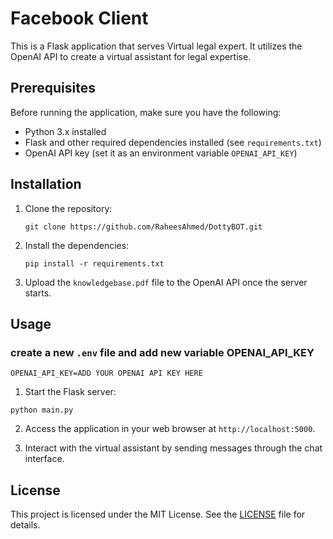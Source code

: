 # Facebook Client

This is a Flask application that serves Virtual legal expert. It utilizes the OpenAI API to create a virtual assistant for legal expertise.

## Prerequisites

Before running the application, make sure you have the following:

- Python 3.x installed
- Flask and other required dependencies installed (see `requirements.txt`)
- OpenAI API key (set it as an environment variable `OPENAI_API_KEY`)

## Installation

1. Clone the repository:

   ```shell
   git clone https://github.com/RaheesAhmed/DottyBOT.git
   ```

2. Install the dependencies:

   ```shell
   pip install -r requirements.txt
   ```

3. Upload the `knowledgebase.pdf` file to the OpenAI API once the server starts.

## Usage

### create a new `.env` file and add new variable OPENAI_API_KEY

```
OPENAI_API_KEY=ADD YOUR OPENAI API KEY HERE
```

1. Start the Flask server:

```shell
python main.py
```

2. Access the application in your web browser at `http://localhost:5000`.

3. Interact with the virtual assistant by sending messages through the chat interface.

## License

This project is licensed under the MIT License. See the [LICENSE](LICENSE) file for details.
